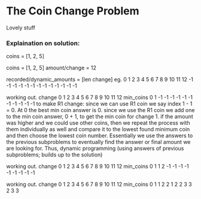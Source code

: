 # The Coin Change Problem

Lovely stuff

### Explaination on solution:

coins = [1, 2, 5]

coins = [1, 2, 5]
amount/change = 12

recorded/dynamic_amounts = [len change]
eg. 0 1 2 3 4 5 6 7 8 9 10 11 12
-1 -1 -1 -1 -1 -1 -1 -1 -1 -1 -1 -1 -1

working out.
change 0 1 2 3 4 5 6 7 8 9 10 11 12
min_coins 0 1 -1 -1 -1 -1 -1 -1 -1 -1 -1 -1 -1
to make R1 change: since we can use R1 coin we say index 1 - 1 = 0. At 0 the best min coin answer is 0.
since we use the R1 coin we add one to the min coin answer, 0 + 1, to get the min coin for
change 1.
if the amount was higher and we could use other coins, then we repeat the process with them
individually as well and compare it to the lowest found minimum coin and then choose the
lowest coin number.
Essentially we use the answers to the previous subproblems to eventually find the answer or final
amount we are looking for.
Thus, dynamic programming (using answers of previous subproblems; builds up to the solution)

working out.
change 0 1 2 3 4 5 6 7 8 9 10 11 12
min_coins 0 1 1 2 -1 -1 -1 -1 -1 -1 -1 -1 -1

working out.
change 0 1 2 3 4 5 6 7 8 9 10 11 12
min_coins 0 1 1 2 2 1 2 2 3 3 2 3 3
